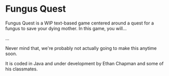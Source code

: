 # Fungus Quest
Fungus Quest is a WIP text-based game centered around a quest for a fungus to save your dying mother. In this game, you will...

...

Never mind that, we're probably not actually going to make this anytime soon.

It is coded in Java and under development by Ethan Chapman and some of his classmates.
